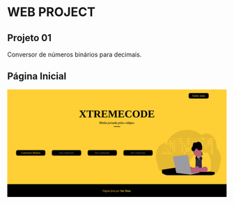 <h1>WEB PROJECT</h1>
<h2>Projeto 01</h2>
<p>Conversor de números binários para decimais.</p>
<h2>Página Inicial</h2>

![](.github/home_page.png)
